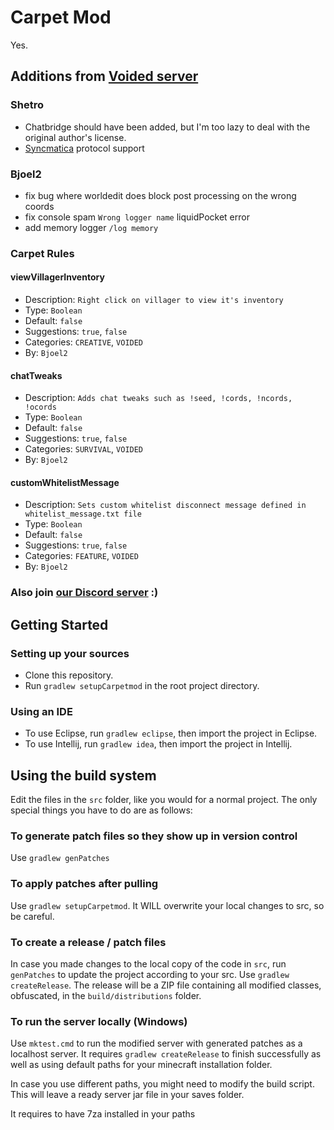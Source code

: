 # Carpet Mod
Yes.

## Additions from [Voided server](https://discord.com/invite/P8naD2wBc7)

### Shetro

- Chatbridge should have been added, but I'm too lazy to deal with the original author's license.
- [Syncmatica](https://github.com/RealShetro/syncmatica-1.12) protocol support

### Bjoel2

- fix bug where worldedit does block post processing on the wrong coords
- fix console spam `Wrong logger name` liquidPocket error
- add memory logger `/log memory`

### Carpet Rules
#### viewVillagerInventory
- Description: `Right click on villager to view it's inventory`
- Type: `Boolean`
- Default: `false`
- Suggestions: `true`, `false`
- Categories: `CREATIVE`, `VOIDED`
- By: `Bjoel2`
#### chatTweaks
- Description: `Adds chat tweaks such as !seed, !cords, !ncords, !ocords`
- Type: `Boolean`
- Default: `false`
- Suggestions: `true`, `false`
- Categories: `SURVIVAL`, `VOIDED`
- By: `Bjoel2`
#### customWhitelistMessage
- Description: `Sets custom whitelist disconnect message defined in whitelist_message.txt file`
- Type: `Boolean`
- Default: `false`
- Suggestions: `true`, `false`
- Categories: `FEATURE`, `VOIDED`
- By: `Bjoel2`

### Also join [our Discord server](https://discord.com/invite/P8naD2wBc7) :)

## Getting Started
### Setting up your sources
- Clone this repository.
- Run `gradlew setupCarpetmod` in the root project directory.

### Using an IDE
- To use Eclipse, run `gradlew eclipse`, then import the project in Eclipse.
- To use Intellij, run `gradlew idea`, then import the project in Intellij.

## Using the build system
Edit the files in the `src` folder, like you would for a normal project. The only special things you have to do are as follows:
### To generate patch files so they show up in version control
Use `gradlew genPatches`
### To apply patches after pulling
Use `gradlew setupCarpetmod`. It WILL overwrite your local changes to src, so be careful.
### To create a release / patch files
In case you made changes to the local copy of the code in `src`, run `genPatches` to update the project according to your src.
Use `gradlew createRelease`. The release will be a ZIP file containing all modified classes, obfuscated, in the `build/distributions` folder.
### To run the server locally (Windows)
Use `mktest.cmd` to run the modified server with generated patches as a localhost server. It requires `gradlew createRelease` to finish successfully as well as using default paths for your minecraft installation folder.

In case you use different paths, you might need to modify the build script.
This will leave a ready server jar file in your saves folder.

It requires to have 7za installed in your paths
